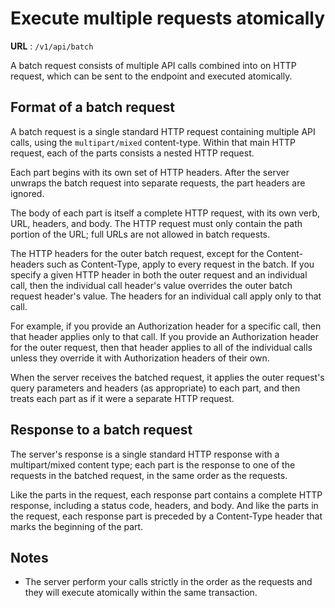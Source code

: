 # Execute multiple requests atomically

**URL** : `/v1/api/batch`

A batch request consists of multiple API calls combined into on HTTP request, which can be sent to the endpoint and executed atomically.

## Format of a batch request

A batch request is a single standard HTTP request containing multiple API calls, using the `multipart/mixed` content-type. Within that
main HTTP request, each of the parts consists a nested HTTP request.

Each part begins with its own set of HTTP headers. After the server unwraps the batch request into separate requests, the part headers are ignored.

The body of each part is itself a complete HTTP request, with its own verb, URL, headers, and body. The HTTP request must only contain the path portion of the URL; full URLs are not allowed in batch requests.

The HTTP headers for the outer batch request, except for the Content- headers such as Content-Type, apply to every request in the batch. If you specify a given HTTP header in both the outer request and an individual call, then the individual call header's value overrides the outer batch request header's value. The headers for an individual call apply only to that call.

For example, if you provide an Authorization header for a specific call, then that header applies only to that call. If you provide an Authorization header for the outer request, then that header applies to all of the individual calls unless they override it with Authorization headers of their own.

When the server receives the batched request, it applies the outer request's query parameters and headers (as appropriate) to each part, and then treats each part as if it were a separate HTTP request.

## Response to a batch request

The server's response is a single standard HTTP response with a multipart/mixed content type; each part is the response to one of the requests in the batched request, in the same order as the requests.

Like the parts in the request, each response part contains a complete HTTP response, including a status code, headers, and body. And like the parts in the request, each response part is preceded by a Content-Type header that marks the beginning of the part.

## Notes
* The server perform your calls strictly in the order as the requests and they will execute atomically within the same transaction.
